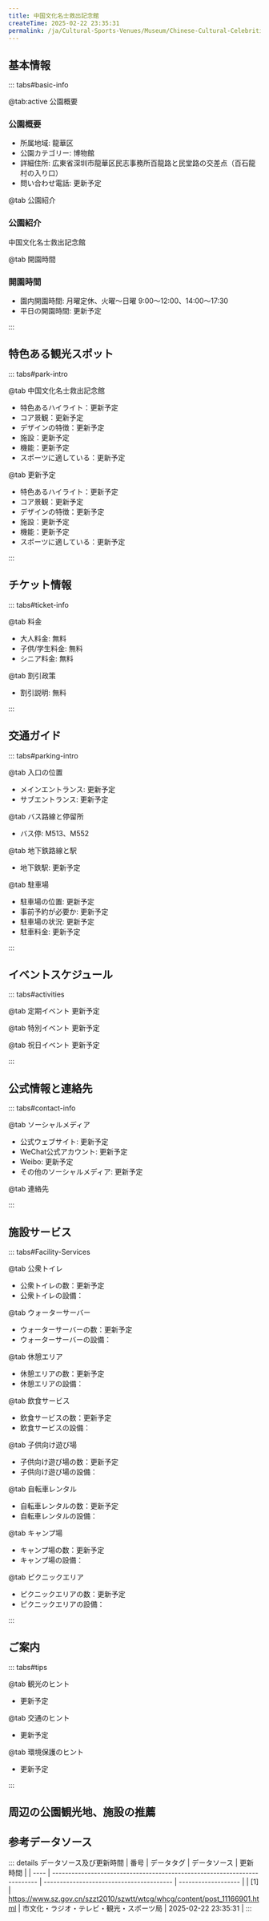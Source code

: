 ```yaml
---
title: 中国文化名士救出記念館
createTime: 2025-02-22 23:35:31
permalink: /ja/Cultural-Sports-Venues/Museum/Chinese-Cultural-Celebrities-Rescue-Memorial-Hall/
---
```



<script setup>
import ImageSwiper from '/.vuepress/theme/components/ImageSwiper.vue'
// 轮播图数据
const swiperItems = [
    {
                link: 'https://www.sz.gov.cn/img/4/4108/4108125/11166901.png',
                title: '中国文化名士救出記念館',
                description: '中国文化名士救出記念館...',
                author: '市文化・ラジオ・テレビ・観光・スポーツ局',
                date: '2025/02/23'
                },
  {
                link: 'https://www.sz.gov.cn/img/4/4108/4108125/11166901.png',
                title: '中国文化名士救出記念館',
                description: '中国文化名士救出記念館...',
                author: '市文化・ラジオ・テレビ・観光・スポーツ局',
                date: '2025/02/23'
                }
]
// 配置项
const swiperConfig = {
  height: 500,
  showInfo: true
}
</script>
<!-- 轮播图组件 -->
<ImageSwiper :items="swiperItems" :config="swiperConfig" />



## 基本情報

::: tabs#basic-info

@tab:active 公園概要
### 公園概要
- 所属地域: 龍華区
- 公園カテゴリー: 博物館
- 詳細住所: 広東省深圳市龍華区民志事務所百龍路と民堂路の交差点（百石龍村の入り口）
- 問い合わせ電話: 更新予定

@tab 公園紹介
### 公園紹介
中国文化名士救出記念館

@tab 開園時間
### 開園時間
- 園内開園時間: 月曜定休、火曜〜日曜 9:00〜12:00、14:00〜17:30
- 平日の開園時間: 更新予定

:::

## 特色ある観光スポット

::: tabs#park-intro

@tab 中国文化名士救出記念館
<ImageCard
image="https://www.sz.gov.cn/img/4/4108/4108125/11166901.png"
    title="中国文化名士救出記念館"
    description="中国文化名士救出記念館"
    date=""
    author="市文化・ラジオ・テレビ・観光・スポーツ局"
/>


- 特色あるハイライト：更新予定
- コア景観：更新予定
- デザインの特徴：更新予定
- 施設：更新予定
- 機能：更新予定
- スポーツに適している：更新予定

@tab 更新予定
<ImageCard
image="https://www.sz.gov.cn/img/4/4108/4108125/11166901.png"
    title="中国文化名士救出記念館"
    description="中国文化名士救出記念館"
    date=""
    author="市文化・ラジオ・テレビ・観光・スポーツ局"
/>


- 特色あるハイライト：更新予定
- コア景観：更新予定
- デザインの特徴：更新予定
- 施設：更新予定
- 機能：更新予定
- スポーツに適している：更新予定

:::

## チケット情報

::: tabs#ticket-info

@tab 料金
- 大人料金: 無料
- 子供/学生料金: 無料
- シニア料金: 無料

@tab 割引政策
- 割引説明: 無料

:::

## 交通ガイド

::: tabs#parking-intro

@tab 入口の位置
- メインエントランス: 更新予定
- サブエントランス: 更新予定

@tab バス路線と停留所
- バス停: M513、M552

@tab 地下鉄路線と駅
- 地下鉄駅: 更新予定

@tab 駐車場
- 駐車場の位置: 更新予定
- 事前予約が必要か: 更新予定
- 駐車場の状況: 更新予定
- 駐車料金: 更新予定

:::

## イベントスケジュール

::: tabs#activities

@tab 定期イベント
更新予定

@tab 特別イベント
更新予定

@tab 祝日イベント
更新予定

:::

## 公式情報と連絡先

::: tabs#contact-info

@tab ソーシャルメディア
- 公式ウェブサイト: 更新予定
- WeChat公式アカウント: 更新予定
- Weibo: 更新予定
- その他のソーシャルメディア: 更新予定

@tab 連絡先

:::

## 施設サービス

::: tabs#Facility-Services

@tab 公衆トイレ
- 公衆トイレの数：更新予定
- 公衆トイレの設備：

@tab ウォーターサーバー
- ウォーターサーバーの数：更新予定
- ウォーターサーバーの設備：

@tab 休憩エリア
- 休憩エリアの数：更新予定
- 休憩エリアの設備：

@tab 飲食サービス
- 飲食サービスの数：更新予定
- 飲食サービスの設備：

@tab 子供向け遊び場
- 子供向け遊び場の数：更新予定
- 子供向け遊び場の設備：

@tab 自転車レンタル
- 自転車レンタルの数：更新予定
- 自転車レンタルの設備：

@tab キャンプ場
- キャンプ場の数：更新予定
- キャンプ場の設備：

@tab ピクニックエリア
- ピクニックエリアの数：更新予定
- ピクニックエリアの設備：

:::

## ご案内

::: tabs#tips

@tab 観光のヒント
- 更新予定

@tab 交通のヒント
- 更新予定

@tab 環境保護のヒント
- 更新予定

:::

## 周辺の公園観光地、施設の推薦

<CardGrid>
  <ImageCard
        image="https://www.sz.gov.cn/img/4/4105/4105824/11153449.png"
        title="センチュリーアンバーミュージアム"
        description="世紀琥珀博物館は宝安区松岡街に位置し、建築面積は約2,500平方メートルで、世界各地の産地の琥珀を題材にしたわが国初の総合琥珀博物館です。博物館は「琥珀の記憶を呼び覚まし、不思議な宝物を鑑賞する」というテーマで、「天が授けたもの」「地が宿したもの」「人類学」「鑑賞」「継承」「夢の絵画」の6つの主要部分に分かれており、琥珀の形成、起源、歴史、文化、芸術などの要素に焦点を当て、展示と交流を一体化した総合的な博物館となっています。"
        href="/ja/Cultural-Sports-Venues/Museum/Shenzhen-Pingshan-District-Dongjiang-Column-Memorial-Hall/"
        author="更新予定"
        date="2025/01/02"
      />
      <ImageCard
        image="https://www.sz.gov.cn/img/4/4105/4105824/11153449.png"
        title="センチュリーアンバーミュージアム"
        description="世紀琥珀博物館は宝安区松岡街に位置し、建築面積は約2,500平方メートルで、世界各地の産地の琥珀を題材にしたわが国初の総合琥珀博物館です。博物館は「琥珀の記憶を呼び覚まし、不思議な宝物を鑑賞する」というテーマで、「天が授けたもの」「地が宿したもの」「人類学」「鑑賞」「継承」「夢の絵画」の6つの主要部分に分かれており、琥珀の形成、起源、歴史、文化、芸術などの要素に焦点を当て、展示と交流を一体化した総合的な博物館となっています。"
        href="/ja/Cultural-Sports-Venues/Museum/Shenzhen-Pingshan-District-Dongjiang-Column-Memorial-Hall/"
        author="更新予定"
        date="2025/01/02"
      />
    </CardGrid>


## 参考データソース

::: details データソース及び更新時間
| 番号 | データタグ                                                                | データソース                             | 更新時間            |
| ---- | ------------------------------------------------------------------------- | ---------------------------------------- | ------------------- |
| [1]  | https://www.sz.gov.cn/szzt2010/szwtt/wtcg/whcg/content/post_11166901.html | 市文化・ラジオ・テレビ・観光・スポーツ局 | 2025-02-22 23:35:31 |
:::


